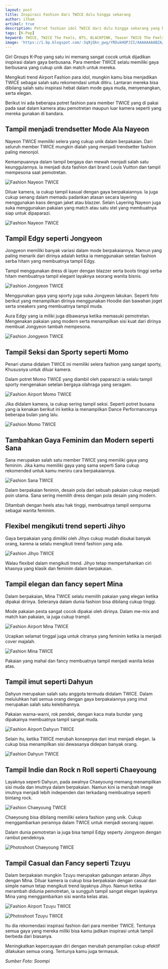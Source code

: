 ```yaml
---
layout: post
title: Inspirasi Fashion dari TWICE dulu hingga sekarang
author: ilham
artikel: true
description: Potret fashion idol TWICE dari dulu hingga sekarang yang bisa dijadikan inspirasi dalam berpakaian.
tags: [K-Pop]
keyword: TWICE, TWICE The Feels, BTS, BLACKPINK, Teaser TWICE The Feels
image: 'https://1.bp.blogspot.com/-3q9jQkn_gwg/YRDukHQPJII/AAAAAAAABZA/Z_-bLcNuHc8rlXt85xNgBppP3y32kk0ngCLcBGAsYHQ/s0/IMG_20210809_152033.jpg'
---
```

Girl Groups K-Pop yang satu ini memang sangat cocok untuk dijadikan inspirasi dalam gaya berbusana. Para member TWICE selalu memiliki gaya berbusana yang cukup unik dan match untuk mereka.

Mengikuti trend Airport Fashion para idol, mungkin kamu bisa menjadikan TWICE sebagai salah satu rekomendasi untuk ditiru. Lantaran mereka bisa dibilang salah satu inspirasi hebat dalam mode gaya muda, menyenangkan, serta elegan.

Berikut ini ada beberapa potret fashion para member TWICE yang di pakai pada saat dalam kamera atau pemotretan maupun luar kamera seperti yang mereka gunakan di bandara.

## Tampil menjadi trendsetter Mode Ala Nayeon

Nayeon TWICE memiliki selera yang cukup unik dalam berpakaian. Dari seluruh member TWICE mungkin dialah yang menjadi trendsetter fashion paling menonjol.

Kemampuannya dalam tampil bergaya dan mewah menjadi salah satu keunggulannya. Ia menjadi duta fashion dari brand Louis Vuitton dan tampil mempesona saat pemotretan.

![Fashion Nayeon TWICE](https://0.soompi.io/wp-content/uploads/2021/08/06063619/nayeon1.jpg)

Diluar kamera, ia cukup tampil kasual dengan gaya berpakaiannya. Ia juga cukup senang dalam memadu padankan atasan secara layering menggunakan kaos dengan jaket atau blazzer. Selain Layering Nayeon juga suka menggunakan pakaian yang match atau satu stel yang membuatnya siap untuk dipaparazi.

![Fashion Nayeon TWICE](https://0.soompi.io/wp-content/uploads/2021/08/06055631/nayeon-airport.jpg)

## Tampil Edgy seperti Jongyeon

Jongyeon memiliki banyak variasi dalam mode berpakaiannya. Namun yang paling menarik dari dirinya adalah ketika ia menggunakan setelan fashion serba hitam yang membuatnya tampil Edgy.

Tampil menggunakan dress di layer dengan blazzer serta boots tinggi serba hitam membuatnya tampil elegant layaknya seorang wanita bisnis.

![Fashion Jongyeon TWICE](https://0.soompi.io/wp-content/uploads/2021/08/07091152/jeongyeon.jpg)

Menggunakan gaya yang sporty juga suka Jongyeon lakukan. Seperti foto berikut yang menampilkan dirinya menggunakan Hoodie dan bawahan joget serta sneakers yang membuatnya tampil muda.

Aura Edgy yang ia miliki juga dibawanya ketika memasuki pemotretan. Mengenakan pakaian yang modern serta menampilkan sisi kuat dari dirinya membuat Jongyeon tambah mempesona.

![Fashion Jongyeon TWICE](https://0.soompi.io/wp-content/uploads/2021/08/07091500/jungyeon.jpg)

## Tampil Seksi dan Sporty seperti Momo

Penari utama didalam TWICE ini memiliki selera fashion yang sangat sporty, Khususnya untuk diluar kamera.

Dalam potret Momo TWICE yang diambil oleh paparazzi ia selalu tampil sporty mengenakan setelan bergaya olahraga yang seragam.

![Fashion Airport Momo TWICE](https://0.soompi.io/wp-content/uploads/2021/08/06235354/momo.jpg)

Jika didalam kamera, ia cukup sering tampil seksi. Seperti potret busana yang ia kenakan berikut ini ketika ia menampilkan Dance Performancenya beberapa bulan yang lalu.

![Fashion Momo TWICE](https://0.soompi.io/wp-content/uploads/2021/08/06235659/momo-2.jpg)

## Tambahkan Gaya Feminim dan Modern seperti Sana

Sana merupakan salah satu member TWICE yang memiliki gaya yang feminim. Jika kamu memiliki gaya yang sama seperti Sana cukup rekomended untuk kamu meniru cara berpakaiannya.

![Fashion Sana TWICE](https://0.soompi.io/wp-content/uploads/2021/08/07083915/sana.jpg)

Dalam berpakaian fenimin, desain pola dari sebuah pakaian cukup menjadi poin utama. Sana sering memilih dress dengan pola desain yang modern.

Ditambah dengan heels atau hak tinggi, membuatnya tampil sempurna sebagai wanita feminim.

## Flexibel mengikuti trend seperti Jihyo

Gaya berpakaian yang dimiliki oleh Jihyo cukup mudah disukai banyak orang, karena ia selalu mengikuti trend fashion yang ada.

![Fashion Jihyo TWICE](https://0.soompi.io/wp-content/uploads/2021/08/07092514/jihyo.jpg)

Walau flexibel dalam mengikuti trend. Jihyo tetap mempertahankan ciri khasnya yang klasik dan feminim dalam berpakaian.

## Tampil elegan dan fancy sepert Mina

Dalam berpakaian, Mina TWICE selalu memilih pakaian yang elegan ketika dipakai dirinya. Seleranya dalam dunia fashion bisa dibilang cukup tinggi.

Mode pakaian pesta sangat cocok dipakai oleh dirinya. Dalam me-mix and match kan pakaian, ia juga cukup trampil.

![Fashion Airport Mina TWICE](https://0.soompi.io/wp-content/uploads/2021/08/06063200/mina.jpg)

Ucapkan selamat tinggal juga untuk citranya yang feminim ketika ia menjadi cover majalah.

![Fashion Mina TWICE](https://0.soompi.io/wp-content/uploads/2021/08/07081913/mina1.jpg)

Pakaian yang mahal dan fancy membuatnya tampil menjadi wanita kelas atas.

## Tampil imut seperti Dahyun

Dahyun merupakan salah satu anggota termuda didalam TWICE. Dalam meluluhkan hati semua orang dengan gaya berpakaiannya yang imut merupakan salah satu kelebihannya.

Pakaian warna-warni, rok pendek, dengan kaca mata bundar yang dipakainya membuatnya tampil sangat muda.

![Fashion Airport Dahyun TWICE](https://0.soompi.io/wp-content/uploads/2021/08/06233510/dahyun.jpg)

Selain itu, ketika TWICE merubah konsepnya dari imut menjadi elegan. Ia cukup bisa menampilkan sisi dewasanya didepan banyak orang.

![Fashion Dahyun TWICE](https://0.soompi.io/wp-content/uploads/2021/08/06234055/dahyun-twice.jpg)

## Tampil Indie dan Rock n Roll seperti Chaeyoung

Layaknya seperti Dahyun, pada awalnya Chaeyoung memang menampilkan sisi muda dan imutnya dalam berpakaian. Namun kini ia merubah image imutnya menjadi lebih independen dan terkadang membuatnya seperti bintang rock.

![Fashion Chaeyoung TWICE](https://0.soompi.io/wp-content/uploads/2021/08/07085509/chaeyoung.jpg)

Chaeyoung bisa dibilang memiliki selera fashion yang unik. Cukup menggambarkan perannya dalam TWICE untuk menjadi seorang rapper.

Dalam dunia pemotretan ia juga bisa tampil Edgy seperty Jongyeon dengan rambut pendeknya.

![Photoshoot Chaeyoung TWICE](https://0.soompi.io/wp-content/uploads/2021/08/07090251/chaeyoung1.jpg)

## Tampil Casual dan Fancy seperti Tzuyu

Dalam berpakaian mungkin Tzuyu merupakan gabungan antaran Jihyo dengan Mina. Diluar kamera ia cukup bisa berpakaian dengan casual dan simple namun tetap mengikuti trend layaknya Jihyo. Namun ketika merambah didunia pemotretan, ia sungguh tampil sangat elegan layaknya Mina yang menggambarkan sisi wanita kelas atas.

![Fashion Airport Tzuyu TWICE](https://0.soompi.io/wp-content/uploads/2021/08/06053812/twice-tzuyu.jpg)

![Photoshoot Tzuyu TWICE](https://0.soompi.io/wp-content/uploads/2021/08/07080858/tzuyu2.jpg)

Itu dia rekomendasi inspirasi fashion dari para member TWICE. Tentunya semua gaya yang mereka miliki bisa kamu jadikan inspirasi untuk tampil berbeda dari biasanya.

Meningkatkan kepercayaan diri dengan merubah penampilan cukup efektif dilakukan semua orang. Tentunya kamu juga termasuk.

<i>Sumber Foto: Soompi</i>
